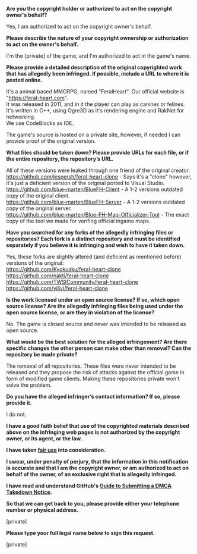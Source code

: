 **Are you the copyright holder or authorized to act on the copyright owner's behalf?**  
  
Yes, I am authorized to act on the copyright owner's behalf.  
  
**Please describe the nature of your copyright ownership or authorization to act on the owner's behalf.**  
  
I'm the [private] of the game, and I'm authorized to act in the game's name.  
  
**Please provide a detailed description of the original copyrighted work that has allegedly been infringed. If possible, include a URL to where it is posted online.**  
  
It's a animal based MMORPG, named "FeralHeart". Our official website is "https://feral-heart.com".  
It was released in 2011, and in it the player can play as canines or felines.  
It's written in C++, using Ogre3D as it's rendering engine and RakNet for networking.  
We use CodeBlocks as IDE.  
  
The game's source is hosted on a private site, however, if needed I can provide proof of the original version.  
  
**What files should be taken down? Please provide URLs for each file, or if the entire repository, the repository’s URL.**  
  
All of these versions were leaked through one friend of the original creator.  
https://github.com/jespersh/feral-heart-clone - Says it's a "clone" however, it's just a deficient version of the original ported to Visual Studio.  
https://github.com/blue-marten/BlueFH-Client - A 1-2 versions outdated copy of the original client.  
https://github.com/blue-marten/BlueFH-Server - A 1-2 versions outdated copy of the original server.  
https://github.com/blue-marten/Blue-FH-Map-Officializer-Tool - The exact copy of the tool we made for verifing official ingame maps.  
  
**Have you searched for any forks of the allegedly infringing files or repositories? Each fork is a distinct repository and must be identified separately if you believe it is infringing and wish to have it taken down.**  
  
Yes, these forks are slightly altered (and deficient as mentioned before) versions of the original:  
https://github.com/Kyokuaku/feral-heart-clone  
https://github.com/nakti/feral-heart-clone  
https://github.com/TWSICommunity/feral-heart-clone  
https://github.com/vilivi/feral-heart-clone  
  
**Is the work licensed under an open source license? If so, which open source license? Are the allegedly infringing files being used under the open source license, or are they in violation of the license?**  
  
No. The game is closed source and never was intended to be released as open source.  
  
**What would be the best solution for the alleged infringement? Are there specific changes the other person can make other than removal? Can the repository be made private?**  
  
The removal of all repositories. These files were never intended to be released and they propose the risk of attacks against the official game in form of modified game clients. Making these repositories private won't solve the problem.  
  
**Do you have the alleged infringer’s contact information? If so, please provide it.**  
  
I do not.  
  
**I have a good faith belief that use of the copyrighted materials described above on the infringing web pages is not authorized by the copyright owner, or its agent, or the law.**  
  
**I have taken <a href="https://www.lumendatabase.org/topics/22">fair use</a> into consideration.**  
  
**I swear, under penalty of perjury, that the information in this notification is accurate and that I am the copyright owner, or am authorized to act on behalf of the owner, of an exclusive right that is allegedly infringed.**  
  
**I have read and understand GitHub's <a href="https://help.github.com/articles/guide-to-submitting-a-dmca-takedown-notice/">Guide to Submitting a DMCA Takedown Notice</a>.**  
  
**So that we can get back to you, please provide either your telephone number or physical address.**  
  
[private]   
  
**Please type your full legal name below to sign this request.**  
  
[private]  
